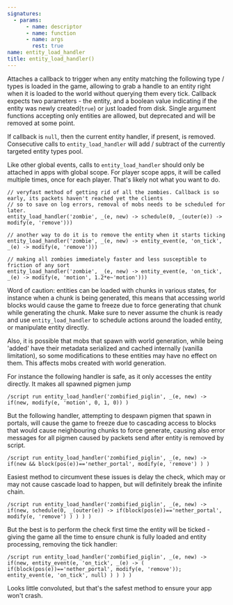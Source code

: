 ```yaml
---
signatures:
  - params:
      - name: descriptor
      - name: function
      - name: args
        rest: true
name: entity_load_handler
title: entity_load_handler()
---
```



Attaches a callback to trigger when any entity matching the following type /
types is loaded in the game, allowing to grab a handle to an entity right when
it is loaded to the world without querying them every tick. Callback expects two
parameters - the entity, and a boolean value indicating if the entity was newly
created(`true`) or just loaded from disk. Single argument functions accepting
only entities are allowed, but deprecated and will be removed at some point.

If callback is `null`, then the current entity handler, if present, is removed.
Consecutive calls to `entity_load_handler` will add / subtract of the currently
targeted entity types pool.

Like other global events, calls to `entity_load_handler` should only be attached
in apps with global scope. For player scope apps, it will be called multiple
times, once for each player. That's likely not what you want to do.

```scarpet
// veryfast method of getting rid of all the zombies. Callback is so early, its packets haven't reached yet the clients
// so to save on log errors, removal of mobs needs to be scheduled for later.
entity_load_handler('zombie', _(e, new) -> schedule(0, _(outer(e)) -> modify(e, 'remove')))

// another way to do it is to remove the entity when it starts ticking
entity_load_handler('zombie', _(e, new) -> entity_event(e, 'on_tick', _(e) -> modify(e, 'remove')))

// making all zombies immediately faster and less susceptible to friction of any sort
entity_load_handler('zombie', _(e, new) -> entity_event(e, 'on_tick', _(e) -> modify(e, 'motion', 1.2*e~'motion')))
```

Word of caution: entities can be loaded with chunks in various states, for
instance when a chunk is being generated, this means that accessing world blocks
would cause the game to freeze due to force generating that chunk while
generating the chunk. Make sure to never assume the chunk is ready and use
`entity_load_handler` to schedule actions around the loaded entity, or
manipulate entity directly.

Also, it is possible that mobs that spawn with world generation, while being
'added' have their metadata serialized and cached internally (vanilla
limitation), so some modifications to these entities may have no effect on them.
This affects mobs created with world generation.

For instance the following handler is safe, as it only accesses the entity
directly. It makes all spawned pigmen jump

```text
/script run entity_load_handler('zombified_piglin', _(e, new) -> if(new, modify(e, 'motion', 0, 1, 0)) )
```

But the following handler, attempting to despawn pigmen that spawn in portals,
will cause the game to freeze due to cascading access to blocks that would cause
neighbouring chunks to force generate, causing also error messages for all
pigmen caused by packets send after entity is removed by script.

```text
/script run entity_load_handler('zombified_piglin', _(e, new) -> if(new && block(pos(e))=='nether_portal', modify(e, 'remove') ) )
```

Easiest method to circumvent these issues is delay the check, which may or may
not cause cascade load to happen, but will definitely break the infinite chain.

```text
/script run entity_load_handler('zombified_piglin', _(e, new) -> if(new, schedule(0, _(outer(e)) -> if(block(pos(e))=='nether_portal', modify(e, 'remove') ) ) ) )
```

But the best is to perform the check first time the entity will be ticked -
giving the game all the time to ensure chunk is fully loaded and entity
processing, removing the tick handler:

```text
/script run entity_load_handler('zombified_piglin', _(e, new) -> if(new, entity_event(e, 'on_tick', _(e) -> ( if(block(pos(e))=='nether_portal', modify(e, 'remove')); entity_event(e, 'on_tick', null) ) ) ) )
```

Looks little convoluted, but that's the safest method to ensure your app won't
crash.
